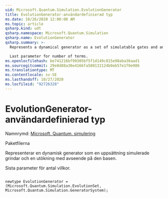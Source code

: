 ```yaml
---
uid: Microsoft.Quantum.Simulation.EvolutionGenerator
title: EvolutionGenerator-användardefinierad typ
ms.date: 10/26/2020 12:00:00 AM
ms.topic: article
qsharp.kind: udt
qsharp.namespace: Microsoft.Quantum.Simulation
qsharp.name: EvolutionGenerator
qsharp.summary: >-
  Represents a dynamical generator as a set of simulatable gates and an expansion in terms of that basis.

  Last parameter for number of terms.
ms.openlocfilehash: be741216bf99305bf5f1d149c815e98aba36aad1
ms.sourcegitcommit: 29e0d88a30e4166fa580132124b0eb57e1f0e986
ms.translationtype: MT
ms.contentlocale: sv-SE
ms.lasthandoff: 10/27/2020
ms.locfileid: "92726328"
---
```

# <a name="evolutiongenerator-user-defined-type"></a>EvolutionGenerator-användardefinierad typ

Namnrymd: [Microsoft. Quantum. simulering](xref:Microsoft.Quantum.Simulation)

Paketfilerna [](https://nuget.org/packages/)


Representerar en dynamisk generator som en uppsättning simulerade grindar och en utökning med avseende på den basen.

Sista parameter för antal villkor.

```qsharp

newtype EvolutionGenerator = (Microsoft.Quantum.Simulation.EvolutionSet, Microsoft.Quantum.Simulation.GeneratorSystem);
```

